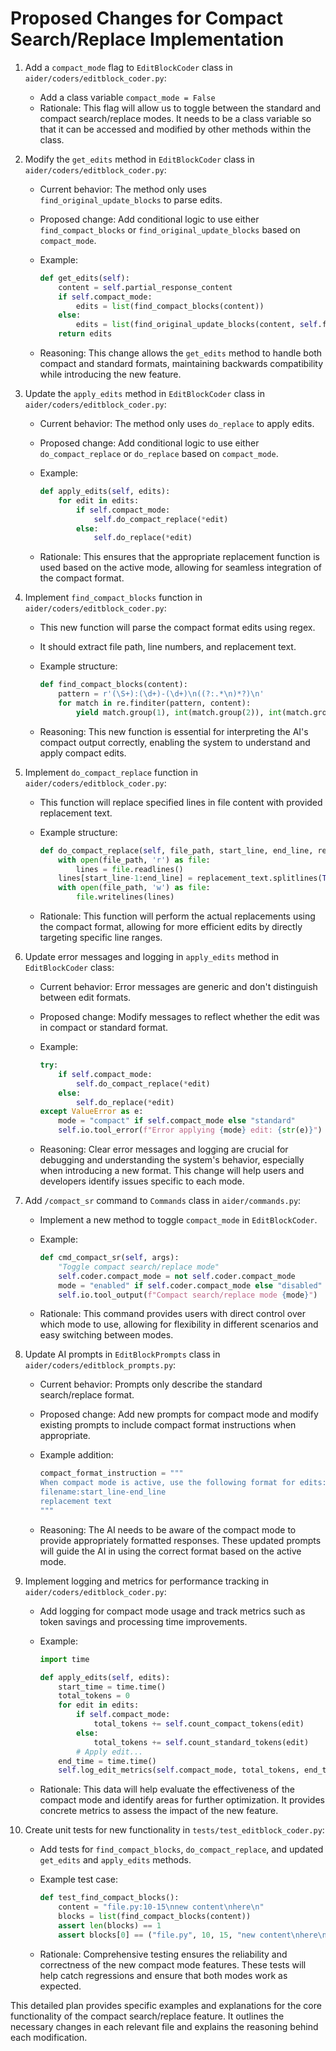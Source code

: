 # Proposed Changes for Compact Search/Replace Implementation

1. Add a `compact_mode` flag to `EditBlockCoder` class in `aider/coders/editblock_coder.py`:
   - Add a class variable `compact_mode = False`
   - Rationale: This flag will allow us to toggle between the standard and compact search/replace modes. It needs to be a class variable so that it can be accessed and modified by other methods within the class.

2. Modify the `get_edits` method in `EditBlockCoder` class in `aider/coders/editblock_coder.py`:
   - Current behavior: The method only uses `find_original_update_blocks` to parse edits.
   - Proposed change: Add conditional logic to use either `find_compact_blocks` or `find_original_update_blocks` based on `compact_mode`.
   - Example:

     ```python
     def get_edits(self):
         content = self.partial_response_content
         if self.compact_mode:
             edits = list(find_compact_blocks(content))
         else:
             edits = list(find_original_update_blocks(content, self.fence))
         return edits
     ```

   - Reasoning: This change allows the `get_edits` method to handle both compact and standard formats, maintaining backwards compatibility while introducing the new feature.

3. Update the `apply_edits` method in `EditBlockCoder` class in `aider/coders/editblock_coder.py`:
   - Current behavior: The method only uses `do_replace` to apply edits.
   - Proposed change: Add conditional logic to use either `do_compact_replace` or `do_replace` based on `compact_mode`.
   - Example:

     ```python
     def apply_edits(self, edits):
         for edit in edits:
             if self.compact_mode:
                 self.do_compact_replace(*edit)
             else:
                 self.do_replace(*edit)
     ```

   - Rationale: This ensures that the appropriate replacement function is used based on the active mode, allowing for seamless integration of the compact format.

4. Implement `find_compact_blocks` function in `aider/coders/editblock_coder.py`:
   - This new function will parse the compact format edits using regex.
   - It should extract file path, line numbers, and replacement text.
   - Example structure:

     ```python
     def find_compact_blocks(content):
         pattern = r'(\S+):(\d+)-(\d+)\n((?:.*\n)*?)\n'
         for match in re.finditer(pattern, content):
             yield match.group(1), int(match.group(2)), int(match.group(3)), match.group(4)
     ```

   - Reasoning: This new function is essential for interpreting the AI's compact output correctly, enabling the system to understand and apply compact edits.

5. Implement `do_compact_replace` function in `aider/coders/editblock_coder.py`:
   - This function will replace specified lines in file content with provided replacement text.
   - Example structure:

     ```python
     def do_compact_replace(self, file_path, start_line, end_line, replacement_text):
         with open(file_path, 'r') as file:
             lines = file.readlines()
         lines[start_line-1:end_line] = replacement_text.splitlines(True)
         with open(file_path, 'w') as file:
             file.writelines(lines)
     ```

   - Rationale: This function will perform the actual replacements using the compact format, allowing for more efficient edits by directly targeting specific line ranges.

6. Update error messages and logging in `apply_edits` method in `EditBlockCoder` class:
   - Current behavior: Error messages are generic and don't distinguish between edit formats.
   - Proposed change: Modify messages to reflect whether the edit was in compact or standard format.
   - Example:

     ```python
     try:
         if self.compact_mode:
             self.do_compact_replace(*edit)
         else:
             self.do_replace(*edit)
     except ValueError as e:
         mode = "compact" if self.compact_mode else "standard"
         self.io.tool_error(f"Error applying {mode} edit: {str(e)}")
     ```

   - Reasoning: Clear error messages and logging are crucial for debugging and understanding the system's behavior, especially when introducing a new format. This change will help users and developers identify issues specific to each mode.

7. Add `/compact_sr` command to `Commands` class in `aider/commands.py`:
   - Implement a new method to toggle `compact_mode` in `EditBlockCoder`.
   - Example:

     ```python
     def cmd_compact_sr(self, args):
         "Toggle compact search/replace mode"
         self.coder.compact_mode = not self.coder.compact_mode
         mode = "enabled" if self.coder.compact_mode else "disabled"
         self.io.tool_output(f"Compact search/replace mode {mode}")
     ```

   - Rationale: This command provides users with direct control over which mode to use, allowing for flexibility in different scenarios and easy switching between modes.

8. Update AI prompts in `EditBlockPrompts` class in `aider/coders/editblock_prompts.py`:
   - Current behavior: Prompts only describe the standard search/replace format.
   - Proposed change: Add new prompts for compact mode and modify existing prompts to include compact format instructions when appropriate.
   - Example addition:

     ```python
     compact_format_instruction = """
     When compact mode is active, use the following format for edits:
     filename:start_line-end_line
     replacement text
     """
     ```

   - Reasoning: The AI needs to be aware of the compact mode to provide appropriately formatted responses. These updated prompts will guide the AI in using the correct format based on the active mode.

9. Implement logging and metrics for performance tracking in `aider/coders/editblock_coder.py`:
   - Add logging for compact mode usage and track metrics such as token savings and processing time improvements.
   - Example:

     ```python
     import time
     
     def apply_edits(self, edits):
         start_time = time.time()
         total_tokens = 0
         for edit in edits:
             if self.compact_mode:
                 total_tokens += self.count_compact_tokens(edit)
             else:
                 total_tokens += self.count_standard_tokens(edit)
             # Apply edit...
         end_time = time.time()
         self.log_edit_metrics(self.compact_mode, total_tokens, end_time - start_time)
     ```

   - Rationale: This data will help evaluate the effectiveness of the compact mode and identify areas for further optimization. It provides concrete metrics to assess the impact of the new feature.

10. Create unit tests for new functionality in `tests/test_editblock_coder.py`:
    - Add tests for `find_compact_blocks`, `do_compact_replace`, and updated `get_edits` and `apply_edits` methods.
    - Example test case:

      ```python
      def test_find_compact_blocks():
          content = "file.py:10-15\nnew content\nhere\n"
          blocks = list(find_compact_blocks(content))
          assert len(blocks) == 1
          assert blocks[0] == ("file.py", 10, 15, "new content\nhere\n")
      ```

    - Rationale: Comprehensive testing ensures the reliability and correctness of the new compact mode features. These tests will help catch regressions and ensure that both modes work as expected.

This detailed plan provides specific examples and explanations for the core functionality of the compact search/replace feature. It outlines the necessary changes in each relevant file and explains the reasoning behind each modification.
